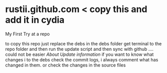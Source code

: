 rustii.github.com < copy this and add it in cydia
=================

My First Try at a repo

to copy this repo just replace the debs in the debs folder get terminal to the repo folder and then run the update script and then sync with github ….
could not be easier
*About Update information*
if you want to know what changes i to the debs check the commit logs, i always comment what has changed in them.
or check the changes in the source files